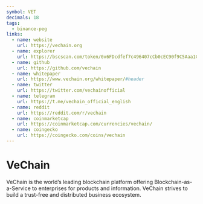 ```yaml
---
symbol: VET
decimals: 18
tags:
  - binance-peg
links:
  - name: website
    url: https://vechain.org
  - name: explorer
    url: https://bscscan.com/token/0x6FDcdfef7c496407cCb0cEC90f9C5Aaa1Cc8D888
  - name: github
    url: https://github.com/vechain
  - name: whitepaper
    url: https://www.vechain.org/whitepaper/#header
  - name: twitter
    url: https://twitter.com/vechainofficial
  - name: telegram
    url: https://t.me/vechain_official_english
  - name: reddit
    url: https://reddit.com/r/vechain
  - name: coinmarketcap
    url: https://coinmarketcap.com/currencies/vechain/
  - name: coingecko
    url: https://coingecko.com/coins/vechain
---
```


# VeChain

VeChain is the world’s leading blockchain platform offering Blockchain-as-a-Service to enterprises for products and information. VeChain strives to build a trust-free and distributed business ecosystem.
